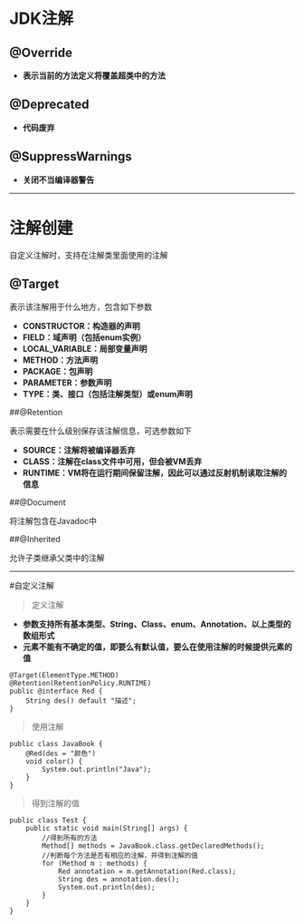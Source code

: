 # JDK注解

## @Override

* **表示当前的方法定义将覆盖超类中的方法**

## @Deprecated

* **代码废弃**

## @SuppressWarnings

* **关闭不当编译器警告**

---

# 注解创建

自定义注解时，支持在注解类里面使用的注解

## @Target

表示该注解用于什么地方，包含如下参数

* **CONSTRUCTOR：构造器的声明**
* **FIELD：域声明（包括enum实例）**
* **LOCAL_VARIABLE：局部变量声明**
* **METHOD：方法声明**
* **PACKAGE：包声明**
* **PARAMETER：参数声明**
* **TYPE：类、接口（包括注解类型）或enum声明**

##@Retention

表示需要在什么级别保存该注解信息，可选参数如下

* **SOURCE：注解将被编译器丢弃**
* **CLASS：注解在class文件中可用，但会被VM丢弃**
* **RUNTIME：VM将在运行期间保留注解，因此可以通过反射机制读取注解的信息**

##@Document

将注解包含在Javadoc中

##@Inherited

允许子类继承父类中的注解

---

#自定义注解

>定义注解

* **参数支持所有基本类型、String、Class、enum、Annotation、以上类型的数组形式**
* **元素不能有不确定的值，即要么有默认值，要么在使用注解的时候提供元素的值**

```
@Target(ElementType.METHOD)
@Retention(RetentionPolicy.RUNTIME)
public @interface Red {
    String des() default "描述";
}
```

>使用注解

```
public class JavaBook {
    @Red(des = "颜色")
    void color() {
        System.out.println("Java");
    }
}
```

>得到注解的值

```
public class Test {
    public static void main(String[] args) {
        //得到所有的方法
        Method[] methods = JavaBook.class.getDeclaredMethods();
        //判断每个方法是否有相应的注解，并得到注解的值
        for (Method m : methods) {
            Red annotation = m.getAnnotation(Red.class);
            String des = annotation.des();
            System.out.println(des);
        }
    }
}
```